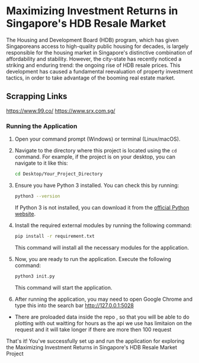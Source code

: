 # Maximizing Investment Returns in Singapore's HDB Resale Market

The Housing and Development Board (HDB) program, which has given Singaporeans access to high-quality public housing for decades, is largely responsible for the housing market in Singapore's distinctive combination of affordability and stability. However, the city-state has recently noticed a striking and enduring trend: the ongoing rise of HDB resale prices. This development has caused a fundamental reevaluation of property investment tactics, in order to take advantage of the booming real estate market. 

## Scrapping Links

https://www.99.co/
https://www.srx.com.sg/

### Running the Application

1. Open your command prompt (Windows) or terminal (Linux/macOS).

2. Navigate to the directory where this project is located using the `cd` command. For example, if the project is on your desktop, you can navigate to it like this:

    ```bash
    cd Desktop/Your_Project_Directory
    ```

3. Ensure you have Python 3 installed. You can check this by running:

    ```bash
    python3 --version
    ```

   If Python 3 is not installed, you can download it from the [official Python website](https://www.python.org/downloads/).

4. Install the required external modules by running the following command:

    ```bash
    pip install -r requirement.txt
    ```

   This command will install all the necessary modules for the application.

5. Now, you are ready to run the application. Execute the following command:

    ```bash
    python3 init.py
    ```

   This command will start the application.

6. After running the application, you may need to open Google Chrome and type 
this into the search bar http://127.0.0.1:5028

* There are proloaded data inside the repo , so that you will be able to do plotting with out waitting for hours as the api we use has limitaion on the request and it will take longer if there are more then 100 request

That's it! You've successfully set up and run the application for exploring the Maximizing Investment Returns in Singapore's HDB Resale Market Project

